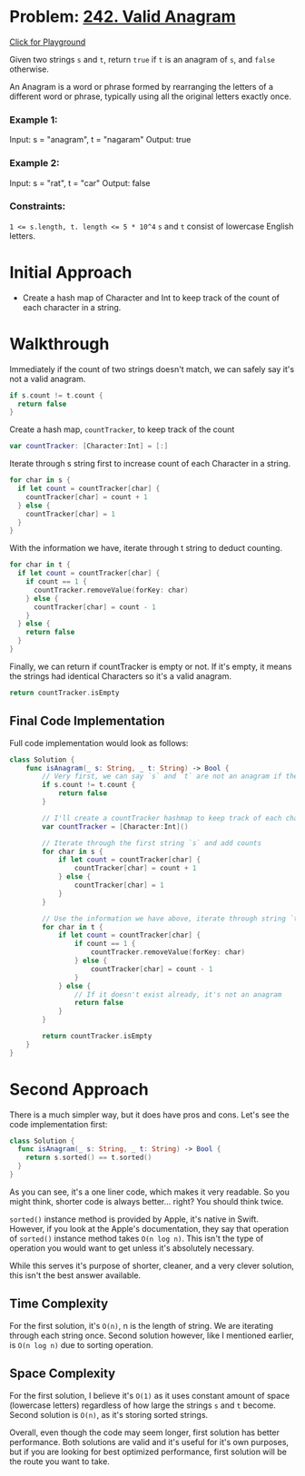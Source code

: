 # Problem: [242. Valid Anagram](https://leetcode.com/problems/valid-anagram/)
[Click for Playground](https://github.com/derekhskim/neetcode-roadmap-in-swift/blob/main/Valid%20Anagram/Valid%20Anagram.playground/Contents.swift)

Given two strings `s` and `t`, return `true` if `t` is an anagram of `s`, and `false` otherwise. 

An Anagram is a word or phrase formed by rearranging the letters of a different word or phrase, typically using all the original letters exactly once. 

### Example 1:
Input: s = "anagram", t = "nagaram"
Output: true

### Example 2: 
Input: s = "rat", t = "car"
Output: false

### Constraints:
`1 <= s.length, t. length <= 5 * 10^4`
`s` and `t` consist of lowercase English letters.

# Initial Approach
- Create a hash map of Character and Int to keep track of the count of each character in a string.

# Walkthrough
Immediately if the count of two strings doesn't match, we can safely say it's not a valid anagram.

```Swift
if s.count != t.count {
  return false
}
```

Create a hash map, `countTracker`, to keep track of the count

```Swift
var countTracker: [Character:Int] = [:]
```

Iterate through s string first to increase count of each Character in a string.

```Swift
for char in s {
  if let count = countTracker[char] {
    countTracker[char] = count + 1
  } else {
    countTracker[char] = 1
  }
}
```

With the information we have, iterate through t string to deduct counting.

```Swift
for char in t {
  if let count = countTracker[char] {
    if count == 1 {
      countTracker.removeValue(forKey: char)
    } else {
      countTracker[char] = count - 1
    }
  } else {
    return false
  }
}
```

Finally, we can return if countTracker is empty or not. If it's empty, it means the strings had identical Characters so it's a valid anagram. 

```Swift
return countTracker.isEmpty
```

## Final Code Implementation

Full code implementation would look as follows: 

```Swift
class Solution {
    func isAnagram(_ s: String, _ t: String) -> Bool {
        // Very first, we can say `s` and `t` are not an anagram if the count doesn't match
        if s.count != t.count {
            return false
        }

        // I'll create a countTracker hashmap to keep track of each character's count
        var countTracker = [Character:Int]()

        // Iterate through the first string `s` and add counts
        for char in s {
            if let count = countTracker[char] {
                countTracker[char] = count + 1
            } else {
                countTracker[char] = 1
            }
        }

        // Use the information we have above, iterate through string `t` and reduce counts
        for char in t {
            if let count = countTracker[char] {
                if count == 1 {
                    countTracker.removeValue(forKey: char)
                } else {
                    countTracker[char] = count - 1
                }
            } else {
                // If it doesn't exist already, it's not an anagram
                return false
            }
        }

        return countTracker.isEmpty
    }
}
```

# Second Approach
There is a much simpler way, but it does have pros and cons.
Let's see the code implementation first: 

```Swift
class Solution {
  func isAnagram(_ s: String, _ t: String) -> Bool {
    return s.sorted() == t.sorted()
  }
}
```

As you can see, it's a one liner code, which makes it very readable. So you might think, shorter code is always better... right? 
You should think twice. 

`sorted()` instance method is provided by Apple, it's native in Swift. However, if you look at the Apple's documentation, they say that operation of `sorted()` instance method takes `O(n log n)`. This isn't the type of operation you would want to get unless it's absolutely necessary. 

While this serves it's purpose of shorter, cleaner, and a very clever solution, this isn't the best answer available. 

## Time Complexity
For the first solution, it's `O(n)`, n is the length of string. We are iterating through each string once. Second solution however, like I mentioned earlier, is `O(n log n)` due to sorting operation.

## Space Complexity
For the first solution, I believe it's `O(1)` as it uses constant amount of space (lowercase letters) regardless of how large the strings `s` and `t` become. Second solution is `O(n)`, as it's storing sorted strings. 

Overall, even though the code may seem longer, first solution has better performance. Both solutions are valid and it's useful for it's own purposes, but if you are looking for best optimized performance, first solution will be the route you want to take. 
